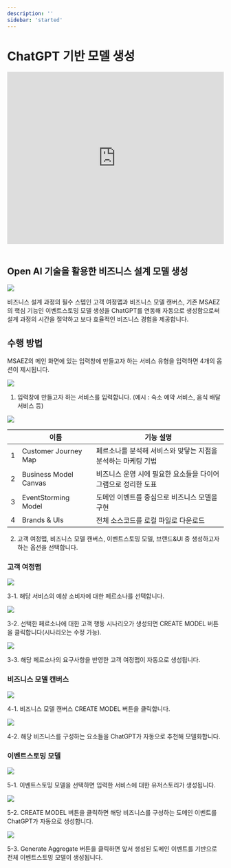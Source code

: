 ```yaml
---
description: ''
sidebar: 'started'
---
```


# ChatGPT 기반 모델 생성

<div style = "height:400px; object-fit: cover;">
<iframe style = "width:100%; height:100%;" src="https://www.youtube.com/embed/HSMEgOJj3Co" title="YouTube video player" frameborder="0" allow="accelerometer; autoplay; clipboard-write; encrypted-media; gyroscope; picture-in-picture" allowfullscreen></iframe>
</div><br>

## Open AI 기술을 활용한 비즈니스 설계 모델 생성

![](../../src/img/gpt0.png)

비즈니스 설계 과정의 필수 스텝인 고객 여정맵과 비즈니스 모델 캔버스, 기존 MSAEZ의 핵심 기능인 이벤트스토밍 모델 생성을 ChatGPT를 연동해 자동으로 생성함으로써 설계 과정의 시간을 절약하고 보다 효율적인 비즈니스 경험을 제공합니다.

## 수행 방법
MSAEZ의 메인 화면에 있는 입력창에 만들고자 하는 서비스 유형을 입력하면 4개의 옵션이 제시됩니다.

![](../../src/img/features/fimage8.png) 

1. 입력창에 만들고자 하는 서비스를 입력합니다. (예시 : 숙소 예약 서비스, 음식 배달 서비스 등)

![](../../src/img/features/fimage9.png)

|  | 이름                | 기능 설명                                                              |
|------|---------------------|----------------------------------------------------------------------- |
| 1  | Customer Journey Map | 페르소나를 분석해 서비스와 맞닿는 지점을 분석하는 마케팅 기법 |
| 2 | Business Model Canvas | 비즈니스 운영 시에 필요한 요소들을 다이어그램으로 정리한 도표 |
| 3 | EventStorming Model | 도메인 이벤트를 중심으로 비즈니스 모델을 구현 |
| 4 | Brands & UIs | 전체 소스코드를 로컬 파일로 다운로드 |
 
2. 고객 여정맵, 비즈니스 모델 캔버스, 이벤트스토밍 모델, 브랜드&UI 중 생성하고자 하는 옵션을 선택합니다.

### 고객 여정맵

![](../../src/img/gpt3.png)

3-1. 해당 서비스의 예상 소비자에 대한 페르소나를 선택합니다. 

![](../../src/img/gpt4.png)

3-2. 선택한 페르소나에 대한 고객 행동 시나리오가 생성되면 CREATE MODEL 버튼을 클릭합니다(시나리오는 수정 가능).

![](../../src/img/gpt5.png)

3-3. 해당 페르소나의 요구사항을 반영한 고객 여정맵이 자동으로 생성됩니다.
 
### 비즈니스 모델 캔버스

![](../../src/img/gpt6.png)

4-1. 비즈니스 모델 캔버스 CREATE MODEL 버튼을 클릭합니다. 

![](../../src/img/gpt7.png)

4-2. 해당 비즈니스를 구성하는 요소들을 ChatGPT가 자동으로 추천해 모델화합니다.

### 이벤트스토밍 모델

![](../../src/img/gptgif1.gif)

5-1. 이벤트스토밍 모델을 선택하면 입력한 서비스에 대한 유저스토리가 생성됩니다. 

![](../../src/img/gptgif2.gif)

5-2. CREATE MODEL 버튼을 클릭하면 해당 비즈니스를 구성하는 도메인 이벤트를 ChatGPT가 자동으로 생성합니다.

![](../../src/img/gptgif3.gif)

5-3. Generate Aggregate 버튼을 클릭하면 앞서 생성된 도메인 이벤트를 기반으로 전체 이벤트스토밍 모델이 생성됩니다.